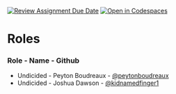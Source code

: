 [![Review Assignment Due Date](https://classroom.github.com/assets/deadline-readme-button-22041afd0340ce965d47ae6ef1cefeee28c7c493a6346c4f15d667ab976d596c.svg)](https://classroom.github.com/a/5B2kjQgB)
[![Open in Codespaces](https://classroom.github.com/assets/launch-codespace-2972f46106e565e64193e422d61a12cf1da4916b45550586e14ef0a7c637dd04.svg)](https://classroom.github.com/open-in-codespaces?assignment_repo_id=16697335)
# Roles
### Role - Name - Github
- Undicided - Peyton Boudreaux - [@peytonboudreaux](https://github.com/peytonboudreaux)
- Undicided - Joshua Dawson - [@kidnamedfinger1](https://github.com/kidnamedfinger1)
